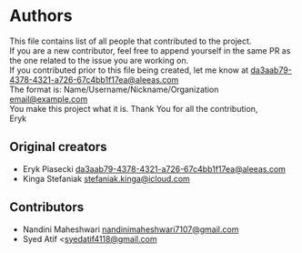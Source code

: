 # Authors

This file contains list of all people that contributed to the project.<br>
If you are a new contributor, feel free to append yourself in the same PR as the one related to the issue you are working on.<br>
If you contributed prior to this file being created, let me know at da3aab79-4378-4321-a726-67c4bb1f17ea@aleeas.com <br>
The format is: Name/Username/Nickname/Organization <email@example.com> <br>
You make this project what it is. Thank You for all the contribution,<br>
Eryk

## Original creators

- Eryk Piasecki <da3aab79-4378-4321-a726-67c4bb1f17ea@aleeas.com>
- Kinga Stefaniak <stefaniak.kinga@icloud.com>

## Contributors

- Nandini Maheshwari <nandinimaheshwari7107@gmail.com>
- Syed Atif <syedatif4118> <syedatif4118@gmail.com
